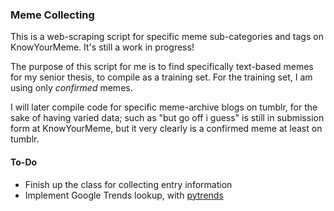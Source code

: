 ### Meme Collecting

This is a web-scraping script for specific meme sub-categories and tags on KnowYourMeme.
It's still a work in progress!

The purpose of this script for me is to find specifically text-based memes for my senior thesis, to compile as a training set. For the training set, I am using only _confirmed_ memes.

I will later compile code for specific meme-archive blogs on tumblr, for the sake of having varied data; such as "but go off i guess" is still in submission form at KnowYourMeme, but it very clearly is a confirmed meme at least on tumblr.

#### To-Do
- Finish up the class for collecting entry information
- Implement Google Trends lookup, with [pytrends](https://pypi.org/project/pytrends/#caveats)